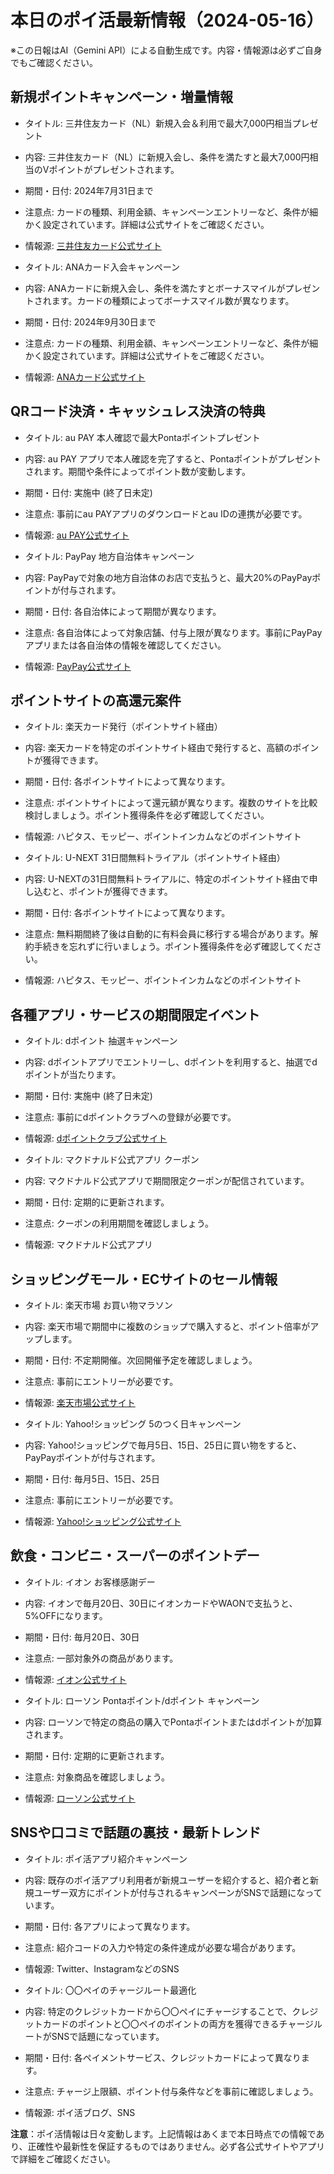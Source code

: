 # 本日のポイ活最新情報（2024-05-16）
※この日報はAI（Gemini API）による自動生成です。内容・情報源は必ずご自身でもご確認ください。

## 新規ポイントキャンペーン・増量情報
- タイトル: 三井住友カード（NL）新規入会＆利用で最大7,000円相当プレゼント
- 内容: 三井住友カード（NL）に新規入会し、条件を満たすと最大7,000円相当のVポイントがプレゼントされます。
- 期間・日付: 2024年7月31日まで
- 注意点: カードの種類、利用金額、キャンペーンエントリーなど、条件が細かく設定されています。詳細は公式サイトをご確認ください。
- 情報源: [三井住友カード公式サイト](https://www.smbc-card.com/nyukai/lp/numberless/index.html)

- タイトル: ANAカード入会キャンペーン
- 内容: ANAカードに新規入会し、条件を満たすとボーナスマイルがプレゼントされます。カードの種類によってボーナスマイル数が異なります。
- 期間・日付: 2024年9月30日まで
- 注意点: カードの種類、利用金額、キャンペーンエントリーなど、条件が細かく設定されています。詳細は公式サイトをご確認ください。
- 情報源: [ANAカード公式サイト](https://www.ana.co.jp/ja/jp/amc/anacard/)

## QRコード決済・キャッシュレス決済の特典
- タイトル: au PAY 本人確認で最大Pontaポイントプレゼント
- 内容: au PAY アプリで本人確認を完了すると、Pontaポイントがプレゼントされます。期間や条件によってポイント数が変動します。
- 期間・日付: 実施中 (終了日未定)
- 注意点: 事前にau PAYアプリのダウンロードとau IDの連携が必要です。
- 情報源: [au PAY公式サイト](https://kantan-cpn.auone.jp/kantan/campaign/entry/202405_identity-verification/)

- タイトル: PayPay 地方自治体キャンペーン
- 内容: PayPayで対象の地方自治体のお店で支払うと、最大20%のPayPayポイントが付与されます。
- 期間・日付: 各自治体によって期間が異なります。
- 注意点: 各自治体によって対象店舗、付与上限が異なります。事前にPayPayアプリまたは各自治体の情報を確認してください。
- 情報源: [PayPay公式サイト](https://www.paypay-card.co.jp/campaign/paypay-payment-local-government/)

## ポイントサイトの高還元案件
- タイトル: 楽天カード発行（ポイントサイト経由）
- 内容: 楽天カードを特定のポイントサイト経由で発行すると、高額のポイントが獲得できます。
- 期間・日付: 各ポイントサイトによって異なります。
- 注意点: ポイントサイトによって還元額が異なります。複数のサイトを比較検討しましょう。ポイント獲得条件を必ず確認してください。
- 情報源: ハピタス、モッピー、ポイントインカムなどのポイントサイト

- タイトル: U-NEXT 31日間無料トライアル（ポイントサイト経由）
- 内容: U-NEXTの31日間無料トライアルに、特定のポイントサイト経由で申し込むと、ポイントが獲得できます。
- 期間・日付: 各ポイントサイトによって異なります。
- 注意点: 無料期間終了後は自動的に有料会員に移行する場合があります。解約手続きを忘れずに行いましょう。ポイント獲得条件を必ず確認してください。
- 情報源: ハピタス、モッピー、ポイントインカムなどのポイントサイト

## 各種アプリ・サービスの期間限定イベント
- タイトル: dポイント 抽選キャンペーン
- 内容: dポイントアプリでエントリーし、dポイントを利用すると、抽選でdポイントが当たります。
- 期間・日付: 実施中 (終了日未定)
- 注意点: 事前にdポイントクラブへの登録が必要です。
- 情報源: [dポイントクラブ公式サイト](https://dpoint.docomo.ne.jp/)

- タイトル: マクドナルド公式アプリ クーポン
- 内容: マクドナルド公式アプリで期間限定クーポンが配信されています。
- 期間・日付: 定期的に更新されます。
- 注意点: クーポンの利用期間を確認しましょう。
- 情報源: マクドナルド公式アプリ

## ショッピングモール・ECサイトのセール情報
- タイトル: 楽天市場 お買い物マラソン
- 内容: 楽天市場で期間中に複数のショップで購入すると、ポイント倍率がアップします。
- 期間・日付: 不定期開催。次回開催予定を確認しましょう。
- 注意点: 事前にエントリーが必要です。
- 情報源: [楽天市場公式サイト](https://event.rakuten.co.jp/campaign/point-up/marathon/)

- タイトル: Yahoo!ショッピング 5のつく日キャンペーン
- 内容: Yahoo!ショッピングで毎月5日、15日、25日に買い物をすると、PayPayポイントが付与されます。
- 期間・日付: 毎月5日、15日、25日
- 注意点: 事前にエントリーが必要です。
- 情報源: [Yahoo!ショッピング公式サイト](https://topics.shopping.yahoo.co.jp/campaign/5_no_tsukuhi/)

## 飲食・コンビニ・スーパーのポイントデー
- タイトル: イオン お客様感謝デー
- 内容: イオンで毎月20日、30日にイオンカードやWAONで支払うと、5%OFFになります。
- 期間・日付: 毎月20日、30日
- 注意点: 一部対象外の商品があります。
- 情報源: [イオン公式サイト](https://www.aeon.com/)

- タイトル: ローソン Pontaポイント/dポイント キャンペーン
- 内容: ローソンで特定の商品の購入でPontaポイントまたはdポイントが加算されます。
- 期間・日付: 定期的に更新されます。
- 注意点: 対象商品を確認しましょう。
- 情報源: [ローソン公式サイト](https://www.lawson.co.jp/)

## SNSや口コミで話題の裏技・最新トレンド
- タイトル: ポイ活アプリ紹介キャンペーン
- 内容: 既存のポイ活アプリ利用者が新規ユーザーを紹介すると、紹介者と新規ユーザー双方にポイントが付与されるキャンペーンがSNSで話題になっています。
- 期間・日付: 各アプリによって異なります。
- 注意点: 紹介コードの入力や特定の条件達成が必要な場合があります。
- 情報源: Twitter、InstagramなどのSNS

- タイトル: 〇〇ペイのチャージルート最適化
- 内容: 特定のクレジットカードから〇〇ペイにチャージすることで、クレジットカードのポイントと〇〇ペイのポイントの両方を獲得できるチャージルートがSNSで話題になっています。
- 期間・日付: 各ペイメントサービス、クレジットカードによって異なります。
- 注意点: チャージ上限額、ポイント付与条件などを事前に確認しましょう。
- 情報源: ポイ活ブログ、SNS

**注意**：ポイ活情報は日々変動します。上記情報はあくまで本日時点での情報であり、正確性や最新性を保証するものではありません。必ず各公式サイトやアプリで詳細をご確認ください。
